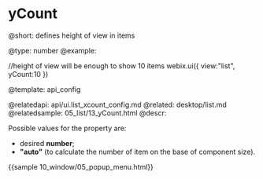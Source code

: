 yCount
=============


@short:
	defines height of view in items

@type:  number
@example:

//height of view will be enough to show 10 items
webix.ui({
	view:"list",
    yCount:10
})


@template:	api_config

@relatedapi:
	api/ui.list_xcount_config.md
@related:
	desktop/list.md
@relatedsample:
	05_list/13_yCount.html
@descr:

Possible values for the property are:

- desired **number**;
- **"auto"** (to calculate the number of item on the base of component size).

{{sample 10_window/05_popup_menu.html}}


